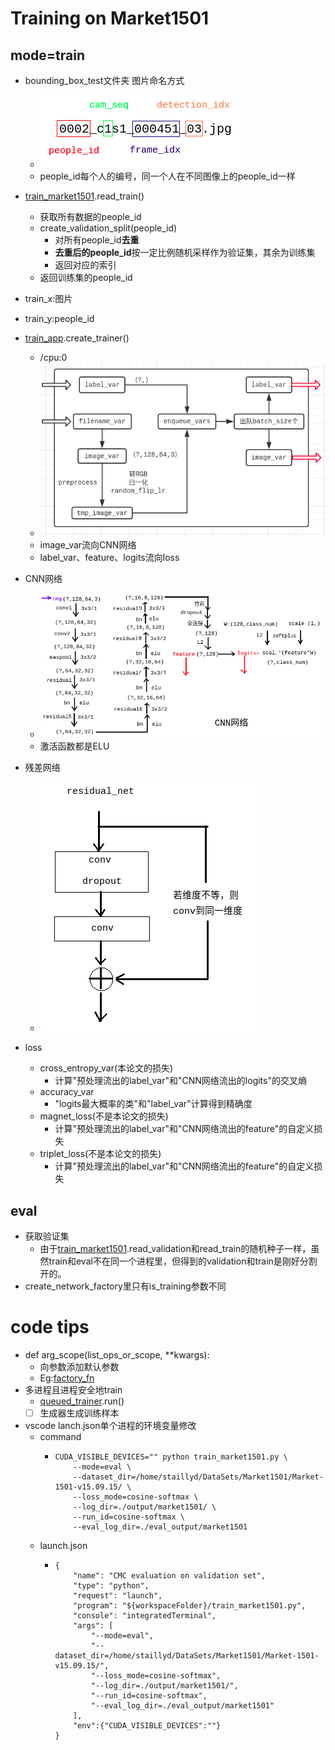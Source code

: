 # Training on Market1501
## mode=train
- bounding_box_test文件夹 图片命名方式
  - ![](imgs/图片命名方式.png)
  - people_id每个人的编号，同一个人在不同图像上的people_id一样
- [train_market1501](../train_market1501.py).read_train()
  - 获取所有数据的people_id
  - create_validation_split(people_id)
    - 对所有people_id**去重**
    - **去重后的people_id**按一定比例随机采样作为验证集，其余为训练集
    - 返回对应的索引
  - 返回训练集的people_id
- train_x:图片
- train_y:people_id
- [train_app](../train_app.py).create_trainer()
  - /cpu:0
  - ![](imgs/预处理.png)
  - image_var流向CNN网络
  - label_var、feature、logits流向loss

- CNN网络
  - ![](imgs/CNN网络.png)
  - 激活函数都是ELU
- 残差网络
  - ![](imgs/resdual_net.png)
- loss
  - cross_entropy_var(本论文的损失)
    - 计算"预处理流出的label_var"和"CNN网络流出的logits"的交叉熵
  - accuracy_var
    - "logits最大概率的类"和"label_var"计算得到精确度
  - magnet_loss(不是本论文的损失)
    - 计算"预处理流出的label_var"和"CNN网络流出的feature"的自定义损失
  - triplet_loss(不是本论文的损失)
    - 计算"预处理流出的label_var"和"CNN网络流出的feature"的自定义损失

## eval
- 获取验证集
  - 由于[train_market1501](../train_market1501.py).read_validation和read_train的随机种子一样，虽然train和eval不在同一个进程里，但得到的validation和train是刚好分割开的。
- create_network_factory里只有is_training参数不同


# code tips
- def arg_scope(list_ops_or_scope, **kwargs):
  - 向参数添加默认参数
  - Eg:[factory_fn](../nets/deep_sort/network_definition.py)
- 多进程且进程安全地train
  - [queued_trainer](../queued_trainer.py).run()
  - [ ] 生成器生成训练样本
- vscode lanch.json单个进程的环境变量修改
  - command
    - ```
      CUDA_VISIBLE_DEVICES="" python train_market1501.py \
          --mode=eval \
          --dataset_dir=/home/staillyd/DataSets/Market1501/Market-1501-v15.09.15/ \
          --loss_mode=cosine-softmax \
          --log_dir=./output/market1501/ \
          --run_id=cosine-softmax \
          --eval_log_dir=./eval_output/market1501
      ```
  - launch.json
    - ```
      {
          "name": "CMC evaluation on validation set",
          "type": "python",
          "request": "launch",
          "program": "${workspaceFolder}/train_market1501.py",
          "console": "integratedTerminal",
          "args": [
              "--mode=eval",
              "--dataset_dir=/home/staillyd/DataSets/Market1501/Market-1501-v15.09.15/",
              "--loss_mode=cosine-softmax",
              "--log_dir=./output/market1501/",
              "--run_id=cosine-softmax",
              "--eval_log_dir=./eval_output/market1501"
          ],
          "env":{"CUDA_VISIBLE_DEVICES":""}
      }
      ```